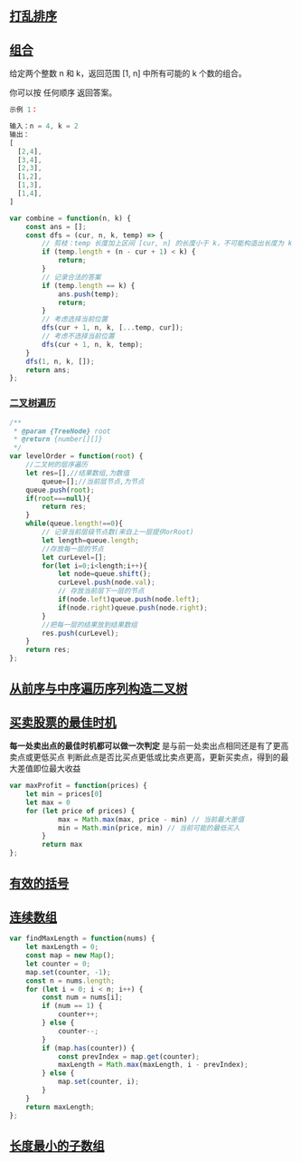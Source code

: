 ## [打乱排序](https://leetcode-cn.com/problems/shuffle-an-array/) 





## [组合](https://leetcode-cn.com/problems/combinations/)

给定两个整数 n 和 k，返回范围 [1, n] 中所有可能的 k 个数的组合。

你可以按 任何顺序 返回答案。

```js
示例 1：

输入：n = 4, k = 2
输出：
[
  [2,4],
  [3,4],
  [2,3],
  [1,2],
  [1,3],
  [1,4],
]
```



```js
var combine = function(n, k) {
    const ans = [];
    const dfs = (cur, n, k, temp) => {
        // 剪枝：temp 长度加上区间 [cur, n] 的长度小于 k，不可能构造出长度为 k 的 temp
        if (temp.length + (n - cur + 1) < k) {
            return;
        }
        // 记录合法的答案
        if (temp.length == k) {
            ans.push(temp);
            return;
        }
        // 考虑选择当前位置
        dfs(cur + 1, n, k, [...temp, cur]);
        // 考虑不选择当前位置
        dfs(cur + 1, n, k, temp);
    }
    dfs(1, n, k, []);
    return ans;
};
```



### [二叉树遍历](https://leetcode-cn.com/problems/binary-tree-level-order-traversal/)

```js
/**
 * @param {TreeNode} root
 * @return {number[][]}
 */
var levelOrder = function(root) {
    //二叉树的层序遍历
    let res=[],//结果数组,为数值
        queue=[];//当前层节点,为节点
    queue.push(root);
    if(root===null){
        return res;
    }
    while(queue.length!==0){
        // 记录当前层级节点数(来自上一层提供orRoot)
        let length=queue.length;
        //存放每一层的节点 
        let curLevel=[];
        for(let i=0;i<length;i++){
            let node=queue.shift();
            curLevel.push(node.val);
            // 存放当前层下一层的节点
            if(node.left)queue.push(node.left);
            if(node.right)queue.push(node.right);
        }
        //把每一层的结果放到结果数组
        res.push(curLevel);
    }
    return res;
};
```



## [从前序与中序遍历序列构造二叉树](https://leetcode-cn.com/problems/construct-binary-tree-from-preorder-and-inorder-traversal/)



## [买卖股票的最佳时机](https://leetcode-cn.com/problems/best-time-to-buy-and-sell-stock/)

**每一处卖出点的最佳时机都可以做一次判定**
是与前一处卖出点相同还是有了更高卖点或更低买点
判断此点是否比买点更低或比卖点更高，更新买卖点，得到的最大差值即位最大收益

```js
var maxProfit = function(prices) {
    let min = prices[0]
    let max = 0
    for (let price of prices) {
            max = Math.max(max, price - min) // 当前最大差值
            min = Math.min(price, min) // 当前可能的最低买入
        }
        return max
};
```



## [有效的括号](https://leetcode-cn.com/problems/valid-parentheses/)



## [连续数组](https://leetcode-cn.com/problems/contiguous-array/)



```js
var findMaxLength = function(nums) {
    let maxLength = 0;
    const map = new Map();
    let counter = 0;
    map.set(counter, -1);
    const n = nums.length;
    for (let i = 0; i < n; i++) {
        const num = nums[i];
        if (num == 1) {
            counter++;
        } else {
            counter--;
        }
        if (map.has(counter)) {
            const prevIndex = map.get(counter);
            maxLength = Math.max(maxLength, i - prevIndex);
        } else {
            map.set(counter, i);
        }
    }
    return maxLength;
};
```



## [长度最小的子数组](https://leetcode-cn.com/problems/minimum-size-subarray-sum/)


